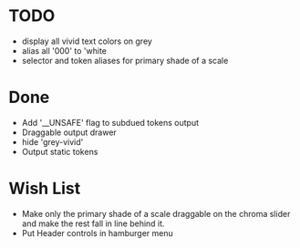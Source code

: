 # TODO

- display all vivid text colors on grey
- alias all '000' to 'white
- selector and token aliases for primary shade of a scale

# Done

- Add '\_\_UNSAFE' flag to subdued tokens output
- Draggable output drawer
- hide 'grey-vivid'
- Output static tokens

# Wish List

- Make only the primary shade of a scale draggable on the chroma slider and make the rest fall in line behind it.
- Put Header controls in hamburger menu
